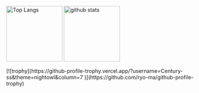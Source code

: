 <p align="left"> <img alt="Top Langs" height="150px" src="https://github-readme-stats.vercel.app/api/top-langs/?username=Century-ss&layout=compact&count_private=true&show_icons=true&theme=nightowl" /> <img alt="github stats" height="150px" src="https://github-readme-stats.vercel.app/api?username=Century-ss&count_private=true&show_icons=true&show_icons=true&theme=nightowl" /> </p> [![trophy](https://github-profile-trophy.vercel.app/?username=Century-ss&theme=nightowl&column=7 )](https://github.com/ryo-ma/github-profile-trophy)

